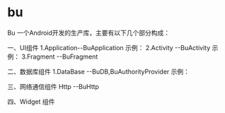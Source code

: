 # bu
Bu 一个Android开发的生产库，主要有以下几个部分构成：

 一、UI组件
  1.Application--BuApplication
      示例：
  2.Activity   --BuActivity
      示例：
  3.Fragment   --BuFragment
  
二、数据库组件
  1.DataBase   --BuDB,BuAuthorityProvider
      示例：

三、网络通信组件
    Http      --BuHttp
    
四、Widget 组件

  
